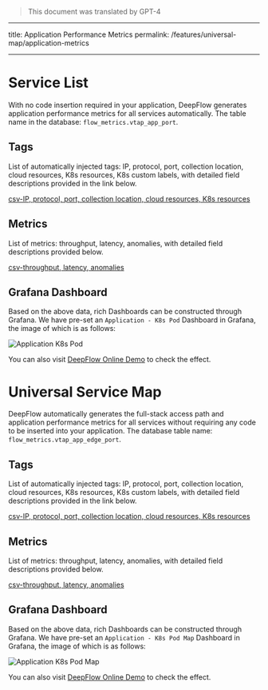 > This document was translated by GPT-4

---

title: Application Performance Metrics
permalink: /features/universal-map/application-metrics

---

# Service List

With no code insertion required in your application, DeepFlow generates application performance metrics for all services automatically. The table name in the database: `flow_metrics.vtap_app_port`.

## Tags

List of automatically injected tags: IP, protocol, port, collection location, cloud resources, K8s resources, K8s custom labels, with detailed field descriptions provided in the link below.

[csv-IP, protocol, port, collection location, cloud resources, K8s resources](https://raw.githubusercontent.com/deepflowio/deepflow/main/server/querier/db_descriptions/clickhouse/tag/flow_metrics/vtap_app_port.ch)

## Metrics

List of metrics: throughput, latency, anomalies, with detailed field descriptions provided below.

[csv-throughput, latency, anomalies](https://raw.githubusercontent.com/deepflowio/deepflow/main/server/querier/db_descriptions/clickhouse/metrics/flow_metrics/vtap_app_port.ch)

## Grafana Dashboard

Based on the above data, rich Dashboards can be constructed through Grafana. We have pre-set an `Application - K8s Pod` Dashboard in Grafana, the image of which is as follows:

![Application K8s Pod](https://yunshan-guangzhou.oss-cn-beijing.aliyuncs.com/pub/pic/202208236304362eb5efd.png)

You can also visit [DeepFlow Online Demo](https://ce-demo.deepflow.yunshan.net/d/Application_K8s_Pod/application-k8s-pod?var-namespace=deepflow-otel-grpc-demo&from=deepflow-doc) to check the effect.

# Universal Service Map

DeepFlow automatically generates the full-stack access path and application performance metrics for all services without requiring any code to be inserted into your application. The database table name: `flow_metrics.vtap_app_edge_port`.

## Tags

List of automatically injected tags: IP, protocol, port, collection location, cloud resources, K8s resources, K8s custom labels, with detailed field descriptions provided in the link below.

[csv-IP, protocol, port, collection location, cloud resources, K8s resources](https://raw.githubusercontent.com/deepflowio/deepflow/main/server/querier/db_descriptions/clickhouse/tag/flow_metrics/vtap_app_edge_port.ch)

## Metrics

List of metrics: throughput, latency, anomalies, with detailed field descriptions provided below.

[csv-throughput, latency, anomalies](https://raw.githubusercontent.com/deepflowio/deepflow/main/server/querier/db_descriptions/clickhouse/metrics/flow_metrics/vtap_app_edge_port.ch)

## Grafana Dashboard

Based on the above data, rich Dashboards can be constructed through Grafana. We have pre-set an `Application - K8s Pod Map` Dashboard in Grafana, the image of which is as follows:

![Application K8s Pod Map](https://yunshan-guangzhou.oss-cn-beijing.aliyuncs.com/pub/pic/202208236304413c79b43.png)

You can also visit [DeepFlow Online Demo](https://ce-demo.deepflow.yunshan.net/d/Application_K8s_Pod_Map/application-k8s-pod-map?var-namespace=deepflow-otel-grpc-demo&from=deepflow-doc) to check the effect.
